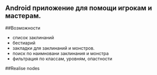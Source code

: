## Android приложение для помощи игрокам и мастерам.

##Возможности
* список заклинаний
* бестиарий
* закладки для заклинаний и монстров.
* поиск по наимновани заклинания и монстра
* фильтрация по классам, уровням, опастности


##Realise nodes

